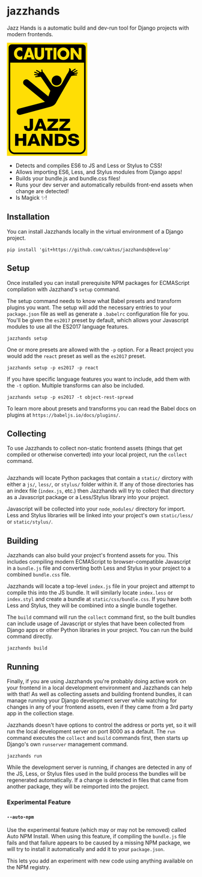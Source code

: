 # jazzhands

Jazz Hands is a automatic build and dev-run tool for Django projects with modern frontends.

![Caution: Jazz Hands!](jazzhands.gif)

* Detects and compiles ES6 to JS and Less or Stylus to CSS!
* Allows importing ES6, Less, and Stylus modules from Django apps!
* Builds your bundle.js and bundle.css files!
* Runs your dev server and automatically rebuilds front-end assets when change are detected!
* Is Magick :sparkles:!

## Installation

You can install Jazzhands locally in the virtual environment of a Django project.

```
pip install 'git+https://github.com/caktus/jazzhands@develop'
```

## Setup

Once installed
you can install prerequisite NPM packages for ECMAScript compilation with Jazzhand's `setup`
command.

The setup command needs to know what Babel presets and transform plugins you want. The setup will add the necessary entries to your `package.json` file as well as generate a `.babelrc` configuration file for you. You'll be given the `es2017` preset by default, which allows your Javascript modules to use all the ES2017 language features.

```
jazzhands setup
```

One or more presets are allowed with the `-p` option. For a React project you would add the `react` preset as well as the `es2017` preset.

```
jazzhands setup -p es2017 -p react
```

If you have specific language features you want to include, add them with the `-t` option. Multiple transforms can also be included.

```
jazzhands setup -p es2017 -t object-rest-spread
```

To learn more about presets and transforms you can read the Babel docs on plugins at `https://babeljs.io/docs/plugins/`.

## Collecting

To use Jazzhands to collect non-static frontend assets (things that get compiled or otherwise converted)
into your local project, run the `collect` command.

```jazzhands collect
```

Jazzhands will locate Python packages that contain a `static/` dirctory with either a `js/`, `less/`, or
`stylus/` folder within it. If any of those directories has an index file (`index.js`, etc.) then Jazzhands
will try to collect that directory as a Javascript package or a Less/Stylus library into your project.

Javascript will be collected into your `node_modules/` directory for import. Less and Stylus libraries will
be linked into your project's own `static/less/` or `static/stylus/`.

## Building

Jazzhands can also build your project's frontend assets for you. This includes compiling modern ECMAScript to
browser-compatible Javascript in a `bundle.js` file and converting both Less and Stylus in your project to
a combined `bundle.css` file.

Jazzhands will locate a top-level `index.js` file in your project and attempt to compile this into the JS
bundle. It will similarly locate `index.less` or `index.styl` and create a bundle at `static/css/bundle.css`.
If you have both Less and Stylus, they will be combined into a single bundle together.

The `build` command will run the `collect` command first, so the built bundles can include usage of Javascript
or styles that have been collected from Django apps or other Python libraries in your project. You can run
the build command directly.

```
jazzhands build
```

## Running

Finally, if you are using Jazzhands you're probably doing active work on your frontend in a local development
environment and Jazzhands can help with that! As well as collecting assets and building frontend bundles, it
can manage running your Django development server while watching for changes in any of your frontend assets,
even if they came from a 3rd party app in the collection stage.

Jazzhands doesn't have options to control the address or ports yet, so it will run the local development
server on port 8000 as a default. The `run` command executes the `collect` and `build` commands first, then
starts up Django's own `runserver` management command.

```
jazzhands run
```

While the development server is running, if changes are detected in any of the JS, Less, or Stylus files used
in the build process the bundles will be regenerated automatically. If a change is detected in files that came
from another package, they will be reimported into the project.

### Experimental Feature

#### ```--auto-npm```

Use the experimental feature (which may or may not be removed) called Auto NPM Install. When using this feature, if compiling the `bundle.js` file fails and that failure appears
to be caused by a missing NPM package, we will try to install it automatically and add
it to your `package.json`.

This lets you add an experiment with new code using anything available on the NPM registry.